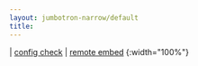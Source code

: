 ```yaml
---
layout: jumbotron-narrow/default
title: 
---
```



| [config check](config_values) | [remote embed](embed_gslides)
{:width="100%"}

